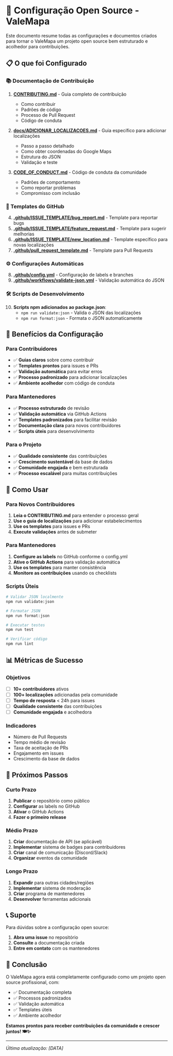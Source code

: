 # 🚀 Configuração Open Source - ValeMapa

Este documento resume todas as configurações e documentos criados para tornar o ValeMapa um projeto open source bem estruturado e acolhedor para contribuições.

## 📋 O que foi Configurado

### 📚 Documentação de Contribuição

1. **[CONTRIBUTING.md](CONTRIBUTING.md)** - Guia completo de contribuição
   - Como contribuir
   - Padrões de código
   - Processo de Pull Request
   - Código de conduta

2. **[docs/ADICIONAR_LOCALIZACOES.md](docs/ADICIONAR_LOCALIZACOES.md)** - Guia específico para adicionar localizações
   - Passo a passo detalhado
   - Como obter coordenadas do Google Maps
   - Estrutura do JSON
   - Validação e teste

3. **[CODE_OF_CONDUCT.md](CODE_OF_CONDUCT.md)** - Código de conduta da comunidade
   - Padrões de comportamento
   - Como reportar problemas
   - Compromisso com inclusão

### 🎯 Templates do GitHub

4. **[.github/ISSUE_TEMPLATE/bug_report.md](.github/ISSUE_TEMPLATE/bug_report.md)** - Template para reportar bugs
5. **[.github/ISSUE_TEMPLATE/feature_request.md](.github/ISSUE_TEMPLATE/feature_request.md)** - Template para sugerir melhorias
6. **[.github/ISSUE_TEMPLATE/new_location.md](.github/ISSUE_TEMPLATE/new_location.md)** - Template específico para novas localizações
7. **[.github/pull_request_template.md](.github/pull_request_template.md)** - Template para Pull Requests

### ⚙️ Configurações Automáticas

8. **[.github/config.yml](.github/config.yml)** - Configuração de labels e branches
9. **[.github/workflows/validate-json.yml](.github/workflows/validate-json.yml)** - Validação automática do JSON

### 🛠️ Scripts de Desenvolvimento

10. **Scripts npm adicionados ao package.json**:
    - `npm run validate:json` - Valida o JSON das localizações
    - `npm run format:json` - Formata o JSON automaticamente

## 🎯 Benefícios da Configuração

### Para Contribuidores
- ✅ **Guias claros** sobre como contribuir
- ✅ **Templates prontos** para issues e PRs
- ✅ **Validação automática** para evitar erros
- ✅ **Processo padronizado** para adicionar localizações
- ✅ **Ambiente acolhedor** com código de conduta

### Para Mantenedores
- ✅ **Processo estruturado** de revisão
- ✅ **Validação automática** via GitHub Actions
- ✅ **Templates padronizados** para facilitar revisão
- ✅ **Documentação clara** para novos contribuidores
- ✅ **Scripts úteis** para desenvolvimento

### Para o Projeto
- ✅ **Qualidade consistente** das contribuições
- ✅ **Crescimento sustentável** da base de dados
- ✅ **Comunidade engajada** e bem estruturada
- ✅ **Processo escalável** para muitas contribuições

## 🚀 Como Usar

### Para Novos Contribuidores

1. **Leia o CONTRIBUTING.md** para entender o processo geral
2. **Use o guia de localizações** para adicionar estabelecimentos
3. **Use os templates** para issues e PRs
4. **Execute validações** antes de submeter

### Para Mantenedores

1. **Configure as labels** no GitHub conforme o config.yml
2. **Ative o GitHub Actions** para validação automática
3. **Use os templates** para manter consistência
4. **Monitore as contribuições** usando os checklists

### Scripts Úteis

```bash
# Validar JSON localmente
npm run validate:json

# Formatar JSON
npm run format:json

# Executar testes
npm run test

# Verificar código
npm run lint
```

## 📊 Métricas de Sucesso

### Objetivos
- [ ] **10+ contribuidores** ativos
- [ ] **100+ localizações** adicionadas pela comunidade
- [ ] **Tempo de resposta** < 24h para issues
- [ ] **Qualidade consistente** das contribuições
- [ ] **Comunidade engajada** e acolhedora

### Indicadores
- Número de Pull Requests
- Tempo médio de revisão
- Taxa de aceitação de PRs
- Engajamento em issues
- Crescimento da base de dados

## 🔄 Próximos Passos

### Curto Prazo
1. **Publicar** o repositório como público
2. **Configurar** as labels no GitHub
3. **Ativar** o GitHub Actions
4. **Fazer o primeiro release**

### Médio Prazo
1. **Criar** documentação de API (se aplicável)
2. **Implementar** sistema de badges para contribuidores
3. **Criar** canal de comunicação (Discord/Slack)
4. **Organizar** eventos da comunidade

### Longo Prazo
1. **Expandir** para outras cidades/regiões
2. **Implementar** sistema de moderação
3. **Criar** programa de mantenedores
4. **Desenvolver** ferramentas adicionais

## 📞 Suporte

Para dúvidas sobre a configuração open source:

1. **Abra uma issue** no repositório
2. **Consulte** a documentação criada
3. **Entre em contato** com os mantenedores

## 🎉 Conclusão

O ValeMapa agora está completamente configurado como um projeto open source profissional, com:

- ✅ Documentação completa
- ✅ Processos padronizados
- ✅ Validação automática
- ✅ Templates úteis
- ✅ Ambiente acolhedor

**Estamos prontos para receber contribuições da comunidade e crescer juntos! 🍽️✨**

---

*Última atualização: [DATA]* 